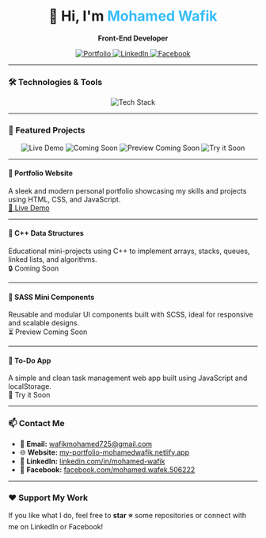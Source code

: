 <h1 align="center">👋 Hi, I'm <span style="color:#38bdf8">Mohamed Wafik</span></h1>

<p align="center"><strong>Front-End Developer</strong></p>

<p align="center">
  <a href="https://my-portfolio-mohamedwafik.netlify.app" target="_blank">
    <img src="https://img.shields.io/badge/Portfolio-0ea5e9?style=for-the-badge&logo=vercel&logoColor=white" alt="Portfolio" />
  </a>
  <a href="https://linkedin.com/in/mohamed-wafik" target="_blank">
    <img src="https://img.shields.io/badge/LinkedIn-0077B5?logo=linkedin&style=for-the-badge&logoColor=white" alt="LinkedIn" />
  </a>
  <a href="https://www.facebook.com/mohamed.wafek.506222" target="_blank">
    <img src="https://img.shields.io/badge/Facebook-1877F2?logo=facebook&style=for-the-badge&logoColor=white" alt="Facebook" />
  </a>
</p>

---

### 🛠️ Technologies & Tools

<p align="center">
  <img src="https://skillicons.dev/icons?i=html,css,sass,js,ts,cpp,git" alt="Tech Stack" />
</p>

---

### 🚀 Featured Projects

<p align="center">
  <img src="https://img.shields.io/badge/Live Demo-38bdf8?style=for-the-badge&logo=vercel&logoColor=white" alt="Live Demo" />
  <img src="https://img.shields.io/badge/Coming Soon-d4d4d8?style=for-the-badge&logo=c%2b%2b&logoColor=black" alt="Coming Soon" />
  <img src="https://img.shields.io/badge/Preview Coming Soon-facc15?style=for-the-badge&logo=sass&logoColor=black" alt="Preview Coming Soon" />
  <img src="https://img.shields.io/badge/Try it Soon-22c55e?style=for-the-badge&logo=javascript&logoColor=white" alt="Try it Soon" />
</p>

---

#### 🎨 Portfolio Website  
A sleek and modern personal portfolio showcasing my skills and projects using HTML, CSS, and JavaScript.  
[🔗 Live Demo](https://my-portfolio-mohamedwafik.netlify.app)

---

#### 🧮 C++ Data Structures  
Educational mini-projects using C++ to implement arrays, stacks, queues, linked lists, and algorithms.  
🔒 Coming Soon

---

#### 🎯 SASS Mini Components  
Reusable and modular UI components built with SCSS, ideal for responsive and scalable designs.  
⏳ Preview Coming Soon

---

#### 📑 To-Do App  
A simple and clean task management web app built using JavaScript and localStorage.  
🧪 Try it Soon

---

### 📫 Contact Me

- 📧 **Email:** wafikmohamed725@gmail.com  
- 🌐 **Website:** [my-portfolio-mohamedwafik.netlify.app](https://my-portfolio-mohamedwafik.netlify.app)  
- 💼 **LinkedIn:** [linkedin.com/in/mohamed-wafik](https://www.linkedin.com/in/mohamed-wafik)  
- 📘 **Facebook:** [facebook.com/mohamed.wafek.506222](https://www.facebook.com/mohamed.wafek.506222)

---

### ❤️ Support My Work

If you like what I do, feel free to **star ⭐** some repositories or connect with me on LinkedIn or Facebook!
